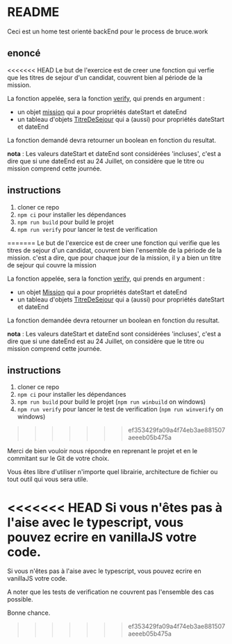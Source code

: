 # README #

Ceci est un home test orienté backEnd pour le process de bruce.work

## enoncé

<<<<<<< HEAD
Le but de l'exercice est de creer une fonction qui verfie que les titres de sejour d'un candidat, couvrent bien al période de la mission.

La fonction appelée, sera la fonction [verify](./src/index.ts), qui prends en argument :
- un objet [mission](./src/frame.ts) qui a pour propriétés dateStart et dateEnd
- un tableau d'objets [TitreDeSejour](./src/frame.ts) qui a (aussi) pour propriétés dateStart et dateEnd

La fonction demandé devra retourner un boolean en fonction du resultat.

__nota__ : Les valeurs dateStart et dateEnd sont considérées 'incluses', c'est a dire que si une dateEnd est au 24 Juillet, on considère que le titre ou mission comprend cette journée.

## instructions

1. cloner ce repo
2. `npm ci` pour installer les dépendances
3. `npm run build` pour build le projet
4. `npm run verify` pour lancer le test de verification

=======
Le but de l'exercice est de creer une fonction qui verifie que les titres de sejour d'un candidat, couvrent bien l'ensemble de la période de la mission. c'est a dire, que pour chaque jour de la mission, il y a bien un titre de sejour qui couvre la mission

La fonction appelée, sera la fonction [verify](./src/index.ts), qui prends en argument :

- un objet [Mission](./src/frame.ts) qui a pour propriétés dateStart et dateEnd
- un tableau d'objets [TitreDeSejour](./src/frame.ts) qui a (aussi) pour propriétés dateStart et dateEnd

La fonction demandée devra retourner un boolean en fonction du resultat.

__nota__ : Les valeurs dateStart et dateEnd sont considérées 'incluses', c'est a dire que si une dateEnd est au 24 Juillet, on considère que le titre ou mission comprend cette journée.

## instructions

1. cloner ce repo
2. `npm ci` pour installer les dépendances
3. `npm run build` pour build le projet (`npm run winbuild` on windows)
4. `npm run verify` pour lancer le test de verification (`npm run winverify` on windows)

>>>>>>> ef353429fa09a4f74eb3ae881507aeeeb05b475a

Merci de bien vouloir nous répondre en reprenant le projet et en le commitant sur le Git de votre choix.

Vous êtes libre d'utiliser n'importe quel librairie, architecture de fichier ou tout outil qui vous sera utile.

<<<<<<< HEAD
Si vous n'êtes pas à l'aise avec le typescript, vous pouvez ecrire en vanillaJS votre code.
=======
Si vous n'êtes pas à l'aise avec le typescript, vous pouvez ecrire en vanillaJS votre code.

A noter que les tests de verification ne couvrent pas l'ensemble des cas possible.

Bonne chance.
>>>>>>> ef353429fa09a4f74eb3ae881507aeeeb05b475a
